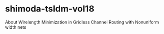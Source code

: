 # shimoda-tsldm-vol18
About Wirelength Minimization in Gridless Channel Routing with Nonuniform width nets
